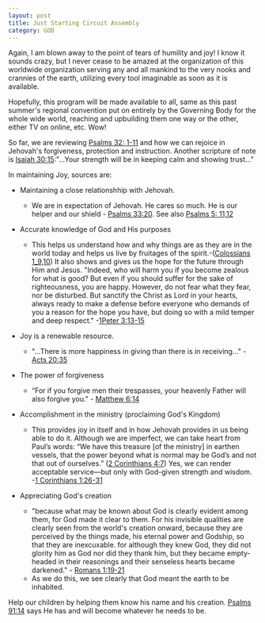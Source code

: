 ```yaml
---
layout: post
title: Just Starting Circuit Assembly
category: GOD
---
```


Again, I am blown away to the point of tears of humility and joy! I know it sounds crazy, but I never cease to be amazed at the organization of this worldwide organization serving any and all mankind to the very nooks and crannies of the earth, utilizing every tool imaginable as soon as it is available.

Hopefully, this program will be made available to all, same as this past summer's regional convention put on entirely by the Governing Body for the whole wide world, reaching and upbuilding them one way or the other, either TV on online, etc. Wow!

So far, we are reviewing [Psalms 32: 1-11](https://www.jw.org/en/library/bible/study-bible/books/psalms/32/) and how we can rejoice in Jehovah's forgiveness, protection and instruction. Another scripture of note is [Isaiah 30:15](https://www.jw.org/en/library/bible/study-bible/books/isaiah/30/#v23030015):"...Your strength will be in keeping calm and showing trust..."

In maintaining Joy, sources are:

* Maintaining a close relationshhip with Jehovah.
  - We are in expectation of Jehovah. He cares so much. He is our helper and our shield - [Psalms 33:20](https://www.jw.org/en/library/bible/study-bible/books/psalms/33/#v19033020). See also [Psalms 5: 11,12](https://www.jw.org/en/library/bible/study-bible/books/psalms/5/#v19005011) 

* Accurate knowledge of God and His purposes
  - This helps us understand how and why things are as they are in the world today and helps us live by fruitages of the spirit.-([Colossians 1_9,10](https://wol.jw.org/en/wol/b/r1/lp-e/nwtsty/51/1#study=discover&v=51:1:9-51:1:10)) It also shows and gives us the hope for the future through Him and Jesus. "Indeed, who will harm you if you become zealous for what is good? But even if you should suffer for the sake of righteousness, you are happy. However, do not fear what they fear, nor be disturbed. But sanctify the Christ as Lord in your hearts, always ready to make a defense before everyone who demands of you a reason for the hope you have, but doing so with a mild temper and deep respect." -[1Peter 3:13-15](https://wol.jw.org/en/wol/b/r1/lp-e/nwtsty/60/3#study=discover&v=60:3:15) 

* Joy is a renewable resource. 
  - "...There is more happiness in giving than there is in receiving..." - [Acts 20:35](https://www.jw.org/en/library/bible/study-bible/books/acts/20/#v44020035)

* The power of forgiveness 
  - “For if you forgive men their trespasses, your heavenly Father will also forgive you." - [Matthew 6:14](https://www.jw.org/en/library/bible/study-bible/books/matthew/6/#v40006014)

* Accomplishment in the ministry (proclaiming God's Kingdom)
  - This provides joy in itself and in how Jehovah provides in us being able to do it. Although we are imperfect, we can take heart from Paul’s words: “We have this treasure [of the ministry] in earthen vessels, that the power beyond what is normal may be God’s and not that out of ourselves.” ([2 Corinthians 4:7](https://www.jw.org/en/library/bible/study-bible/books/2-corinthians/4/#v47004007)) Yes, we can render acceptable service​—but only with God-given strength and wisdom.​-[1 Corinthians 1:26-31](https://www.jw.org/en/library/bible/study-bible/books/1-corinthians/1/#v46001026)

* Appreciating God's creation
  -  "because what may be known about God is clearly evident among them, for God made it clear to them. For his invisible qualities are clearly seen from the world's creation onward, because they are perceived by the things made, his eternal power and Godship, so that they are inexcuxable. for although they knew God, they did not glority him as God nor did they thank him, but they became empty-headed in their reasonings and their senseless hearts became darkened." - [Romans 1:19-21](https://www.jw.org/en/library/bible/study-bible/books/romans/1/#v45001019)
  - As we do this, we see clearly that God meant the earth to be inhabited.

Help our children by helping them know his name and his creation. [Psalms 91:14](https://www.jw.org/en/library/bible/study-bible/books/psalms/91/#v19091014) says He has and will become whatever he needs to be.




